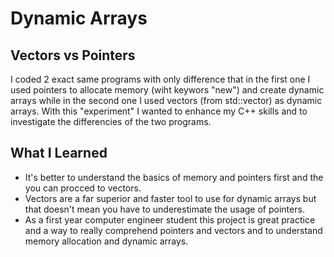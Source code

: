 # Dynamic Arrays

## Vectors vs Pointers

I coded 2 exact same programs with only difference that in the first one I used pointers to allocate memory (wiht keywors "new") and create 
dynamic arrays while in the second one I used vectors (from std::vector) as dynamic arrays. With this "experiment" I wanted to enhance my C++
skills and to investigate the differencies of the two programs.

## What I Learned
- It's better to understand the basics of memory and pointers first and the you can procced to vectors.
- Vectors are a far superior and faster tool to use for dynamic arrays but that doesn't mean you have to underestimate the usage of pointers.
- As a first year computer engineer student this project is great practice and a way to really comprehend pointers and vectors and to understand memory allocation and dynamic arrays.
